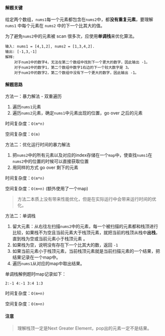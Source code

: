 #### 解题关键

给定两个数组，`nums1`每一个元素都包含在`nums2`中，都**没有重复元素**，要理解 `nums1` 中每个元素在 `nums2` 中的下一个比其大的值。

为了避免`nums2`中的元素被 scan 很多次，应使用**单调栈**来优化算法。

```
输入: nums1 = [4,1,2], nums2 = [1,3,4,2].
输出: [-1,3,-1]
解释: 
    对于num1中的数字4，无法在第二个数组中找到下一个更大的数字，因此输出 -1。
    对于num1中的数字1，第二个数组中数字1右边的下一个较大数字是 3。
    对于num1中的数字2，第二个数组中没有下一个更大的数字，因此输出 -1。
```

#### 解题思路

方法一：暴力解法 - 双重遍历

1. 遍历`nums1`元素
2. 遍历`nums2`元素，确定`nums1`中元素出现的位置，go over 之后的元素

时间复杂度：`O(m*n)`

空间复杂度：`O(m)`

方法二：优化运行时间的暴力解法

1. 把`nums2`中的所有元素以及对应的index存储在一个`map`中，使查找`nums1`在`nums2`中的位置的时候可以直接获取位置
2. 用同样的方式 go over 剩下的元素

时间复杂度：`O(m*n)`

空间复杂度：`O(m+n)` (额外使用了一个map)

> 方法二本质上没有带来性能优化，但是在实际运行中会带来运行时间的优化。

方法二：单调栈

1. 留大元素：从右往左扫描`nums2`中的元素，每一个被扫描的元素都和栈顶进行比较，如果栈不为空且当前元素大于栈顶元素，就把当前的栈顶从栈中**出栈**，直到栈为空或当前元素小于栈顶元素 。
2. 如果栈为空，说明没有存在下一个比其大的数，返回 `-1`
3. 如果当前元素小于栈顶元素，当前栈顶元素就是当前扫描元素的一个结果，把结果记录在一个map中。
4. 遍历`nums1`从对应的map中取出结果。

单调栈解例题时map记录如下：

```
2:-1 4:-1 3:4 1:3
```

时间复杂度：`O(m+n)`

空间复杂度：`O(m+n)`

#### 注意

> 理解栈顶一定是Next Greater Element，pop出的元素一定不是结果。

